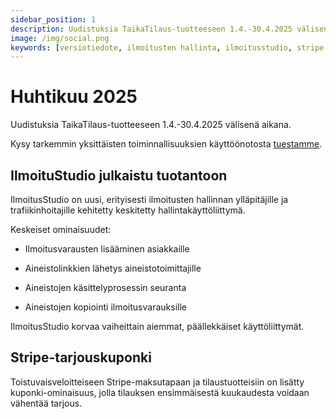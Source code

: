 ```yaml
---
sidebar_position: 1
description: Uudistuksia TaikaTilaus-tuotteeseen 1.4.-30.4.2025 välisenä aikana
image: /img/social.png
keywords: [versiotiedote, ilmoitusten hallinta, ilmoitusstudio, stripe-kuponki]
---
```


# Huhtikuu 2025

Uudistuksia TaikaTilaus-tuotteeseen 1.4.-30.4.2025 välisenä aikana.

Kysy tarkemmin yksittäisten toiminnallisuuksien käyttöönotosta [tuestamme](https://taikatilaus.freshdesk.com/).

##  IlmoituStudio julkaistu tuotantoon

IlmoitusStudio on uusi, erityisesti ilmoitusten hallinnan ylläpitäjille ja trafiikinhoitajille kehitetty keskitetty hallintakäyttöliittymä.

Keskeiset ominaisuudet:

- Ilmoitusvarausten lisääminen asiakkaille

- Aineistolinkkien lähetys aineistotoimittajille

- Aineistojen käsittelyprosessin seuranta

- Aineistojen kopiointi ilmoitusvarauksille

IlmoitusStudio korvaa vaiheittain aiemmat, päällekkäiset käyttöliittymät.

## Stripe-tarjouskuponki

Toistuvaisveloitteiseen Stripe-maksutapaan ja tilaustuotteisiin on lisätty kuponki-ominaisuus, jolla tilauksen ensimmäisestä kuukaudesta voidaan vähentää tarjous.

